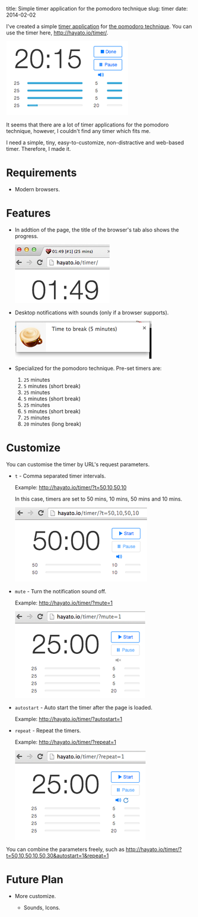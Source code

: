 title: Simple timer application for the pomodoro technique
slug: timer
date: 2014-02-02


I've created a simple [timer application] for [the pomodoro technique].
You can use the timer here, <http://hayato.io/timer/>.

[timer application]: /timer/
[the pomodoro technique]: http://pomodorotechnique.com/

![timer](/static/2014/timer.png)

It seems that there are a lot of timer applications for the pomodoro technique, however, I couldn't find any timer which fits me.

I need a simple, tiny, easy-to-customize, non-distractive and web-based timer. Therefore, I made it.

Requirements
====

-   Modern browsers.

Features
=====

-   In addtion of the page, the title of the browser's tab also shows the progress.

    ![notification](/static/2014/timer-title.png)


-   Desktop notifications with sounds (only if a browser supports).

    ![notification](/static/2014/timer-notification.png)

-   Specialized for the pomodoro technique. Pre-set timers are:

    1. `25` minutes
    2. `5` minutes (short break)
    3. `25` minutes
    4. `5` minutes (short break)
    5. `25` minutes
    6. `5` minutes (short break)
    7. `25` minutes
    8. `20` minutes (long break)


Customize
====

You can customise the timer by URL's request parameters.

-   `t` - Comma separated timer intervals.

    Example: <http://hayato.io/timer/?t=50,10,50,10>

    In this case, timers are set to 50 mins, 10 mins, 50 mins and 10 mins.

    ![parameter-t](/static/2014/timer-t.png)

-   `mute` -  Turn the notification sound off.

    Example: <http://hayato.io/timer/?mute=1>

    ![parameter-mute](/static/2014/timer-mute.png)

-   `autostart` - Auto start the timer after the page is loaded.

    Example: <http://hayato.io/timer/?autostart=1>

-   `repeat` - Repeat the timers.

    Example: <http://hayato.io/timer/?repeat=1>

    ![parameter-repeat](/static/2014/timer-repeat.png)


You can combine the parameters freely, such as <http://hayato.io/timer/?t=50,10,50,10,50,30&autostart=1&repeat=1>


Future Plan
====

-   More customize.

    - Sounds, Icons.
